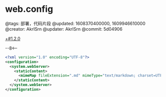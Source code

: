 # web.config

@tags: 部署，代码片段
@updated: 1608370400000, 1609946610000
@creator: AkrISrn
@updater: AkrISrn
@commit: 5d04906

[+#1.2.0](/snippets/version-when-last-update.md)

--8<--

```xml
<?xml version="1.0" encoding="UTF-8"?>
<configuration>
  <system.webServer>
    <staticContent>
      <mimeMap fileExtension=".md" mimeType="text/markdown; charset=UTF-8"/>
    </staticContent>
  </system.webServer>
</configuration>
```
